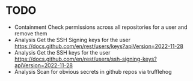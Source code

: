 # TODO
- Containment Check permissions across all repositories for a user and remove them
- Analysis Get the SSH Signing keys for the user https://docs.github.com/en/rest/users/keys?apiVersion=2022-11-28
- Analysis Get the SSH keys for the user https://docs.github.com/en/rest/users/ssh-signing-keys?apiVersion=2022-11-28
- Analysis Scan for obvious secrets in github repos via trufflehog

